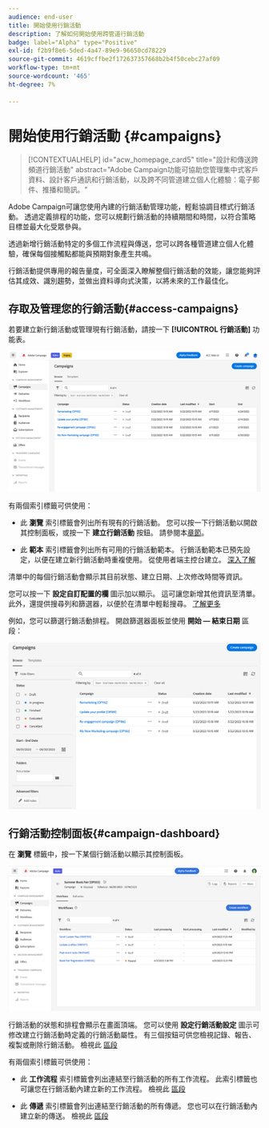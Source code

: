```yaml
---
audience: end-user
title: 開始使用行銷活動
description: 了解如何開始使用跨管道行銷活動
badge: label="Alpha" type="Positive"
exl-id: f2b9f8e6-5ded-4a47-89e9-96650cd78229
source-git-commit: 4619cffbe2f172637357668b2b4f50cebc27af09
workflow-type: tm+mt
source-wordcount: '465'
ht-degree: 7%

---
```



# 開始使用行銷活動 {#campaigns}

>[!CONTEXTUALHELP]
>id="acw_homepage_card5"
>title="設計和傳送跨頻道行銷活動"
>abstract="Adobe Campaign功能可協助您管理集中式客戶資料、設計客戶通訊和行銷活動，以及跨不同管道建立個人化體驗：電子郵件、推播和簡訊。"

Adobe Campaign可讓您使用內建的行銷活動管理功能，輕鬆協調目標式行銷活動。 透過定義排程的功能，您可以規劃行銷活動的持續期間和時間，以符合策略目標並最大化受眾參與。

透過新增行銷活動特定的多個工作流程與傳送，您可以跨各種管道建立個人化體驗，確保每個接觸點都能與預期對象產生共鳴。

行銷活動提供專用的報告量度，可全面深入瞭解整個行銷活動的效能，讓您能夠評估其成效、識別趨勢，並做出資料導向式決策，以將未來的工作最佳化。

<!--
Use Adobe Campaign to create cross-channel campaigns. With its marketing campaign orchestration capabilities, you can manage and centralize customer data, design customer communications and campaigns, and create personalized experiences across different channels. In this version, email, push and SMS channels are available.

Design and execute high-volume email campaigns to deliver personalized messages, for all platforms and screen sizes. 
Measure the effectiveness of your deliveries with detailed reports including the counts of opens, clicks, forwards, and more. With Adobe Campaign segmentation capabilities, you can run queries against a high-volume database, and easily define dynamic marketing segments which perfectly target your campaigns.
-->

<!--
Get Started with campaigns
Adobe Campaign offers a set of solutions that help you personalize and deliver campaigns across all of your online and offline channels. You can create, configure, execute and analyze marketing campaigns. All marketing campaigns can be managed from a unified control center. Discover how to browse and create marketing campaigns in this section.

Campaigns include actions (deliveries) and processes (importing or extracting files), as well as resources (marketing documents, delivery outlines). They are used in marketing campaigns. Campaigns are part of a program, and programs are included in a campaign plan.
-->

## 存取及管理您的行銷活動{#access-campaigns}

若要建立新行銷活動或管理現有行銷活動，請按一下 **[!UICONTROL 行銷活動]** 功能表。

![行銷活動清單](assets/campaign-list.png)

有兩個索引標籤可供使用：

* 此 **瀏覽** 索引標籤會列出所有現有的行銷活動。 您可以按一下行銷活動以開啟其控制面板，或按一下 **建立行銷活動** 按鈕。 請參閱本[章節](create-campaigns.md#create-campaigns)。

* 此 **範本** 索引標籤會列出所有可用的行銷活動範本。 行銷活動範本已預先設定，以便在建立新行銷活動時重複使用。 從使用者端主控台建立。 [深入了解](https://experienceleague.adobe.com/docs/campaign/automation/campaign-orchestration/marketing-campaign-templates.html?lang=zh-Hant)

清單中的每個行銷活動會顯示其目前狀態、建立日期、上次修改時間等資訊。

您可以按一下 **設定自訂配置的欄** 圖示加以顯示。 這可讓您新增其他資訊至清單。 此外，還提供搜尋列和篩選器，以便於在清單中輕鬆搜尋。 [了解更多](../get-started/user-interface.md#list-screens)

例如，您可以篩選行銷活動排程。 開啟篩選器面板並使用 **開始 — 結束日期** 區段：

![行銷活動篩選器](assets/campaign-filter-on-dates.png)

## 行銷活動控制面板{#campaign-dashboard}

在 **瀏覽** 標籤中，按一下某個行銷活動以顯示其控制面板。

![Campaign控制面板](assets/campaign-dashboard.png)

行銷活動的狀態和排程會顯示在畫面頂端。 您可以使用 **設定行銷活動設定** 圖示可修改建立行銷活動時定義的行銷活動屬性。 有三個按鈕可供您檢視記錄、報告、複製或刪除行銷活動。 檢視此 [區段](create-campaigns.md#create-campaigns)

有兩個索引標籤可供使用：

* 此 **工作流程** 索引標籤會列出連結至行銷活動的所有工作流程。 此索引標籤也可讓您在行銷活動內建立新的工作流程。 檢視此 [區段](create-campaigns.md#create-campaigns)

* 此 **傳遞** 索引標籤會列出連結至行銷活動的所有傳遞。 您也可以在行銷活動內建立新的傳送。 檢視此 [區段](create-campaigns.md#create-campaigns)

